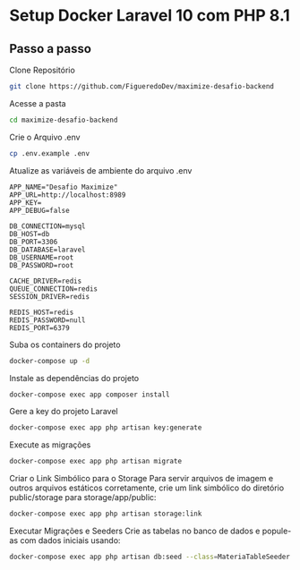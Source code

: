 # Setup Docker Laravel 10 com PHP 8.1

## Passo a passo

Clone Repositório

```sh
git clone https://github.com/FigueredoDev/maximize-desafio-backend
```

Acesse a pasta

```sh
cd maximize-desafio-backend
```

Crie o Arquivo .env

```sh
cp .env.example .env
```

Atualize as variáveis de ambiente do arquivo .env

```dosini
APP_NAME="Desafio Maximize"
APP_URL=http://localhost:8989
APP_KEY=
APP_DEBUG=false

DB_CONNECTION=mysql
DB_HOST=db
DB_PORT=3306
DB_DATABASE=laravel
DB_USERNAME=root
DB_PASSWORD=root

CACHE_DRIVER=redis  
QUEUE_CONNECTION=redis
SESSION_DRIVER=redis

REDIS_HOST=redis
REDIS_PASSWORD=null
REDIS_PORT=6379
```

Suba os containers do projeto

```sh
docker-compose up -d
```

Instale as dependências do projeto

```sh
docker-compose exec app composer install
```

Gere a key do projeto Laravel

```sh
docker-compose exec app php artisan key:generate
```

Execute as migrações

```sh
docker-compose exec app php artisan migrate
```

Criar o Link Simbólico para o Storage
Para servir arquivos de imagem e outros arquivos estáticos corretamente, crie um link simbólico do diretório public/storage para storage/app/public:

```sh
docker-compose exec app php artisan storage:link
```

Executar Migrações e Seeders
Crie as tabelas no banco de dados e popule-as com dados iniciais usando:

```sh
docker-compose exec app php artisan db:seed --class=MateriaTableSeeder
```
